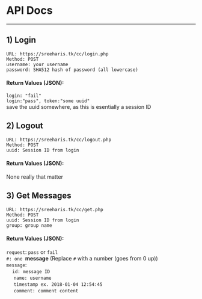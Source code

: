 # API Docs  
-------------  
## 1) Login  
```URL: https://sreeharis.tk/cc/login.php```  
```Method: POST```  
`username: your username`  
`password: SHA512 hash of password (all lowercase)`  
#### Return Values (JSON):  
`login: "fail"`  
`login:"pass", token:"some uuid"`  
save the uuid somewhere, as this is esentially a session ID  
## 2) Logout  
```URL: https://sreeharis.tk/cc/logout.php```  
```Method: POST```  
`uuid: Session ID from login`  
#### Return Values (JSON):  
None really that matter  
## 3) Get Messages
```URL: https://sreeharis.tk/cc/get.php```  
```Method: POST```  
`uuid: Session ID from login`  
`group: group name`  
#### Return Values (JSON):
`request`: `pass` or `fail`  
`#: one `**message** (Replace `#` with a number (goes from 0 up))  
`message`:  
 &nbsp;&nbsp;&nbsp;&nbsp;`id: message ID`  
&nbsp;&nbsp;&nbsp;&nbsp; `name: username`  
&nbsp;&nbsp;&nbsp;&nbsp; `timestamp ex. 2018-01-04 12:54:45`  
&nbsp;&nbsp;&nbsp;&nbsp; `comment: comment content`
